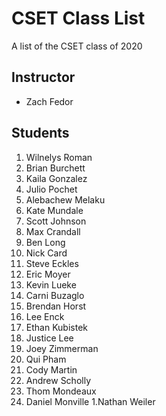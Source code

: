 # CSET Class List

A list of the CSET class of 2020

## Instructor
- Zach Fedor

## Students
1. Wilnelys Roman
1. Brian Burchett
1. Kaila Gonzalez
1. Julio Pochet
1. Alebachew Melaku
1. Kate Mundale
1. Scott Johnson 
1. Max Crandall
1. Ben Long 
1. Nick Card
1. Steve Eckles
1. Eric Moyer
1. Kevin Lueke
1. Carni Buzaglo
1. Brendan Horst
1. Lee Enck
1. Ethan Kubistek
2. Justice Lee
1. Joey Zimmerman
1. Qui Pham
1. Cody Martin
1. Andrew Scholly
1. Thom Mondeaux
1. Daniel Monville
1.Nathan Weiler
